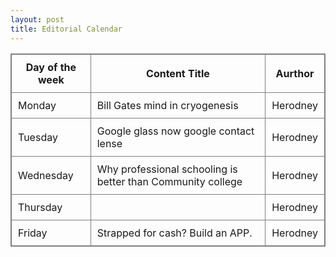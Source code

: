 ```yaml
---
layout: post
title: Editorial Calendar
---
```



<table style="border:1px solid grey; width:100%;">
<th style="border:1px solid grey;padding:10px;">Day of the week</th><th style="border:1px solid grey;padding:10px;">Content Title</th><th style="border:1px solid grey;padding:10px;">Aurthor</th>
<tr>
<td style="border:1px solid grey;padding:10px">Monday</td><td style="border:1px solid grey;padding:10px">Bill Gates mind in cryogenesis</td><td style="border:1px solid grey;padding:10px">Herodney</td>
</tr>
<tr>
<td style="border:1px solid grey;padding:10px">Tuesday</td><td style="border:1px solid grey;padding:10px">Google glass now google contact lense</td><td style="border:1px solid grey;padding:10px">Herodney</td>
</tr>
<tr>
<td style="border:1px solid grey;padding:10px">Wednesday</td><td style="border:1px solid grey;padding:10px">Why professional schooling is better than Community college</td><td style="border:1px solid grey;padding:10px">Herodney</td>
</tr>
<tr>
<td style="border:1px solid grey;padding:10px">Thursday</td><td style="border:1px solid grey;padding:10px"Have great content and Google makes you rich</td><td style="border:1px solid grey;padding:10px">Herodney</td>
</tr>
<tr>
<td style="border:1px solid grey;padding:10px">Friday</td><td style="border:1px solid grey;padding:10px">Strapped for cash? Build an APP.</td><td style="border:1px solid grey;padding:10px">Herodney</td>
</tr>

</table>
